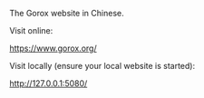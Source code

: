 The Gorox website in Chinese.

Visit online:

  https://www.gorox.org/

Visit locally (ensure your local website is started):

  http://127.0.0.1:5080/
